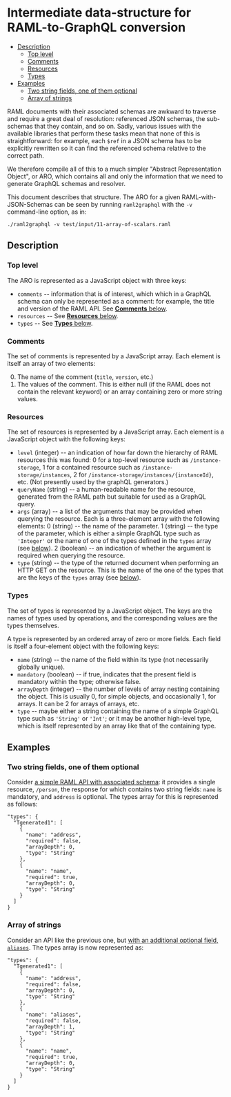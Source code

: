 # Intermediate data-structure for RAML-to-GraphQL conversion

<!-- md2toc -l 2 data-structure.md -->
* [Description](#description)
    * [Top level](#top-level)
    * [Comments](#comments)
    * [Resources](#resources)
    * [Types](#types)
* [Examples](#examples)
    * [Two string fields, one of them optional](#two-string-fields-one-of-them-optional)
    * [Array of strings](#array-of-strings)


RAML documents with their associated schemas are awkward to traverse and require a great deal of resolution: referenced JSON schemas, the sub-schemas that they contain, and so on. Sadly, various issues with the available libraries that perform these tasks mean that none of this is straightforward: for example, each `$ref` in a JSON schema has to be explicitly rewritten so it can find the referenced schema relative to the correct path.

We therefore compile all of this to a much simpler "Abstract Representation Object", or ARO, which contains all and only the information that we need to generate GraphQL schemas and resolver.

This document describes that structure. The ARO for a given RAML-with-JSON-Schemas can be seen by running `raml2graphql` with the `-v` command-line option, as in:

	./raml2graphql -v test/input/11-array-of-scalars.raml



## Description


### Top level

The ARO is represented as a JavaScript object with three keys:

* `comments` -- information that is of interest, which which in a GraphQL schema can only be represented as a comment: for example, the title and version of the RAML API. See [**Comments** below](#comments).
* `resources` -- See [**Resources** below](#resources).
* `types` -- See [**Types** below](#types).


### Comments

The set of comments is represented by a JavaScript array. Each element is itself an array of two elements:

0. The name of the comment (`title`, `version`, etc.)
1. The values of the comment. This is either null (if the RAML does not contain the relevant keyword) or an array containing zero or more string values.


### Resources

The set of resources is represented by a JavaScript array. Each element is a JavaScript object with the following keys:

* `level` (integer) -- an indication of how far down the hierarchy of RAML resources this was found: 0 for a top-level resource such as `/instance-storage`, 1 for a contained resource such as `/instance-storage/instances`, 2 for `/instance-storage/instances/{instanceId}`, etc. (Not presently used by the graphQL generators.)
* `queryName` (string) -- a human-readable name for the resource, generated from the RAML path but suitable for used as a GraphQL query.
* `args` (array) -- a list of the arguments that may be provided when querying the resource. Each is a three-element array with the following elements:
  0 (string) -- the name of the parameter.
  1 (string) -- the type of the parameter, which is either a simple GraphQL type such as `'Integer'` or the name of one of the types defined in the `types` array (see [below](#types)).
  2 (boolean) -- an indication of whether the argument is required when querying the resource.
* `type` (string) -- the type of the returned document when performing an HTTP GET on the resource. This is the name of the one of the types that are the keys of the `types` array (see [below](#types)).


### Types

The set of types is represented by a JavaScript object. The keys are the names of types used by operations, and the corresponding values are the types themselves.

A type is represented by an ordered array of zero or more fields. Each field is itself a four-element object with the following keys:

* `name` (string) -- the name of the field within its type (not necessarily globally unique).
* `mandatory` (boolean) -- if true, indicates that the present field is mandatory within the type; otherwise false.
* `arrayDepth` (integer) -- the number of levels of array nesting containing the object. This is usually 0, for simple objects, and occasionally 1, for arrays. It can be 2 for arrays of arrays, etc.
* `type` -- maybe either a string containing the name of a simple GraphQL type such as `'String'` or `'Int'`; or it may be another high-level type, which is itself represented by an array like that of the containing type.



## Examples


### Two string fields, one of them optional

Consider [a simple RAML API with associated schema](test/input/02-required-clause.raml): it provides a single resource, `/person`, the response for which contains two string fields: `name` is mandatory, and `address` is optional. The types array for this is represented as follows:
<!-- ./raml2graphql -v test/input/02-required-clause.raml -->

	"types": {
	  "Tgenerated1": [
	    {
	      "name": "address",
	      "required": false,
	      "arrayDepth": 0,
	      "type": "String"
	    },
	    {
	      "name": "name",
	      "required": true,
	      "arrayDepth": 0,
	      "type": "String"
	    }
	  ]
	}


### Array of strings

Consider an API like the previous one, but [with an additional optional field, `aliases`](test/input/11-array-of-scalars.raml). The types array is now represented as:

<!-- ./raml2graphql -v test/input/11-array-of-scalars.raml -->

	"types": {
	  "Tgenerated1": [
	    {
	      "name": "address",
	      "required": false,
	      "arrayDepth": 0,
	      "type": "String"
	    },
	    {
	      "name": "aliases",
	      "required": false,
	      "arrayDepth": 1,
	      "type": "String"
	    },
	    {
	      "name": "name",
	      "required": true,
	      "arrayDepth": 0,
	      "type": "String"
	    }
	  ]
	}


